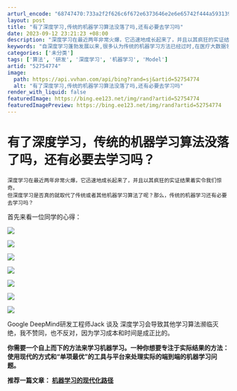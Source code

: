 ```yaml
---
arturl_encode: "68747470:733a2f2f626c6f672e6373646e2e6e65742f444a5931393932:2f61727469636c652f64657461696c732f3532373534373734"
layout: post
title: "有了深度学习,传统的机器学习算法没落了吗,还有必要去学习吗"
date: 2023-09-12 23:21:23 +08:00
description: "深度学习在最近两年非常火爆，它迅速地成长起来了，并且以其疯狂的实证结果着实令我们惊奇。但深度学习是否"
keywords: "自深度学习蓬勃发展以来,很多认为传统的机器学习方法已经过时,在医疗大数据领域没"
categories: ['未分类']
tags: ['算法', '研发', '深度学习', '机器学习', 'Model']
artid: "52754774"
image:
  path: https://api.vvhan.com/api/bing?rand=sj&artid=52754774
  alt: "有了深度学习,传统的机器学习算法没落了吗,还有必要去学习吗"
render_with_liquid: false
featuredImage: https://bing.ee123.net/img/rand?artid=52754774
featuredImagePreview: https://bing.ee123.net/img/rand?artid=52754774
---
```


# 有了深度学习，传统的机器学习算法没落了吗，还有必要去学习吗？

```
深度学习在最近两年非常火爆，它迅速地成长起来了，并且以其疯狂的实证结果着实令我们惊奇。
但深度学习是否真的就取代了传统或者其他机器学习算法了呢？那么，传统的机器学习还有必要去学习吗？
```

首先来看一位同学的心得：

![](https://i-blog.csdnimg.cn/blog_migrate/b3d77e8809bc996dfe43458ddcfb7db9.png)

![](https://i-blog.csdnimg.cn/blog_migrate/8639d43d9909be96ba961a7e82457636.png)

![](https://i-blog.csdnimg.cn/blog_migrate/181b566be43ece61d7d8c9392ffba61f.png)

![](https://i-blog.csdnimg.cn/blog_migrate/cb639bbaad84cad40d0433f65ed192a8.png)

![](https://i-blog.csdnimg.cn/blog_migrate/0725a2178e4195997bd9f09b3908da3d.png)

![](https://i-blog.csdnimg.cn/blog_migrate/10bc392183643de6a57524cabbd54d5a.png)

![](https://i-blog.csdnimg.cn/blog_migrate/b9e8ad1181d89983377833672129381f.png)

Google DeepMind研发工程师Jack 谈及
深度学习会导致其他学习算法濒临灭绝，我不赞同，也不反对，因为学习成本和时间是成正比的。

**你需要一个自上而下的方法来学习机器学习。一种你想要专注于实际结果的方法：使用现代的方式和“单项最优”的工具与平台来处理实际的端到端的机器学习问题。**

**推荐一篇文章：
[机器学习的现代化路径](http://www.csdn.net/article/2015-08-27/2825551)**